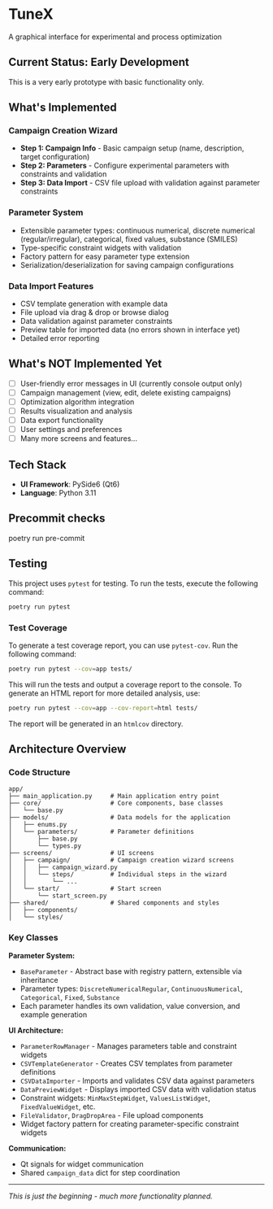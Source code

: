 # TuneX
A graphical interface for experimental and process optimization

## Current Status: Early Development

This is a very early prototype with basic functionality only.

## What's Implemented

### Campaign Creation Wizard
- **Step 1: Campaign Info** - Basic campaign setup (name, description, target configuration)
- **Step 2: Parameters** - Configure experimental parameters with constraints and validation
- **Step 3: Data Import** - CSV file upload with validation against parameter constraints

### Parameter System
- Extensible parameter types: continuous numerical, discrete numerical (regular/irregular), categorical, fixed values, substance (SMILES)
- Type-specific constraint widgets with validation
- Factory pattern for easy parameter type extension
- Serialization/deserialization for saving campaign configurations

### Data Import Features
- CSV template generation with example data
- File upload via drag & drop or browse dialog
- Data validation against parameter constraints
- Preview table for imported data (no errors shown in interface yet)
- Detailed error reporting

## What's NOT Implemented Yet

- [ ] User-friendly error messages in UI (currently console output only)
- [ ] Campaign management (view, edit, delete existing campaigns)
- [ ] Optimization algorithm integration
- [ ] Results visualization and analysis
- [ ] Data export functionality
- [ ] User settings and preferences
- [ ] Many more screens and features...

## Tech Stack
- **UI Framework**: PySide6 (Qt6)
- **Language**: Python 3.11

## Precommit checks
poetry run pre-commit

## Testing

This project uses `pytest` for testing. To run the tests, execute the following command:

```bash
poetry run pytest
```

### Test Coverage

To generate a test coverage report, you can use `pytest-cov`. Run the following command:

```bash
poetry run pytest --cov=app tests/
```

This will run the tests and output a coverage report to the console. To generate an HTML report for more detailed analysis, use:

```bash
poetry run pytest --cov=app --cov-report=html tests/
```

The report will be generated in an `htmlcov` directory.

## Architecture Overview

### Code Structure
```
app/
├── main_application.py     # Main application entry point
├── core/                   # Core components, base classes
│   └── base.py
├── models/                 # Data models for the application
│   ├── enums.py
│   └── parameters/         # Parameter definitions
│       ├── base.py
│       └── types.py
├── screens/                # UI screens
│   ├── campaign/           # Campaign creation wizard screens
│   │   ├── campaign_wizard.py
│   │   └── steps/          # Individual steps in the wizard
│   │       └── ...
│   └── start/              # Start screen
│       └── start_screen.py
├── shared/                 # Shared components and styles
│   ├── components/
│   └── styles/
```

### Key Classes

**Parameter System:**
- `BaseParameter` - Abstract base with registry pattern, extensible via inheritance
- Parameter types: `DiscreteNumericalRegular`, `ContinuousNumerical`, `Categorical`, `Fixed`, `Substance`
- Each parameter handles its own validation, value conversion, and example generation

**UI Architecture:**
- `ParameterRowManager` - Manages parameters table and constraint widgets
- `CSVTemplateGenerator` - Creates CSV templates from parameter definitions
- `CSVDataImporter` - Imports and validates CSV data against parameters
- `DataPreviewWidget` - Displays imported CSV data with validation status
- Constraint widgets: `MinMaxStepWidget`, `ValuesListWidget`, `FixedValueWidget`, etc.
- `FileValidator`, `DragDropArea` - File upload components
- Widget factory pattern for creating parameter-specific constraint widgets

**Communication:**
- Qt signals for widget communication
- Shared `campaign_data` dict for step coordination

---
*This is just the beginning - much more functionality planned.*
